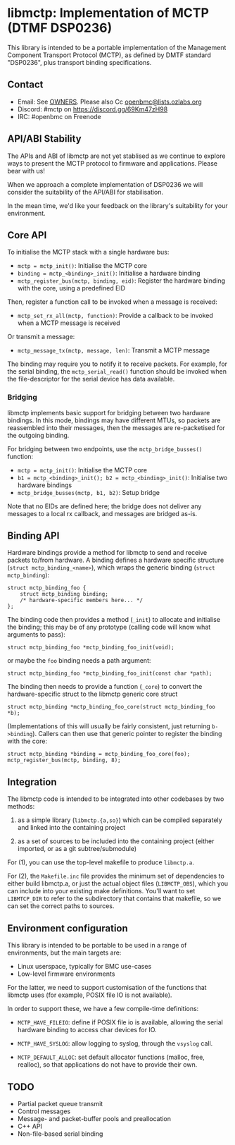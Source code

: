 # libmctp: Implementation of MCTP (DTMF DSP0236)

This library is intended to be a portable implementation of the Management
Component Transport Protocol (MCTP), as defined by DMTF standard "DSP0236", plus
transport binding specifications.

## Contact

- Email: See [OWNERS](OWNERS). Please also Cc <openbmc@lists.ozlabs.org>
- Discord: #mctp on <https://discord.gg/69Km47zH98>
- IRC: #openbmc on Freenode

## API/ABI Stability

The APIs and ABI of libmctp are not yet stablised as we continue to explore ways
to present the MCTP protocol to firmware and applications. Please bear with us!

When we approach a complete implementation of DSP0236 we will consider the
suitability of the API/ABI for stabilisation.

In the mean time, we'd like your feedback on the library's suitability for your
environment.

## Core API

To initialise the MCTP stack with a single hardware bus:

- `mctp = mctp_init()`: Initialise the MCTP core
- `binding = mctp_<binding>_init()`: Initialise a hardware binding
- `mctp_register_bus(mctp, binding, eid)`: Register the hardware binding with
  the core, using a predefined EID

Then, register a function call to be invoked when a message is received:

- `mctp_set_rx_all(mctp, function)`: Provide a callback to be invoked when a
  MCTP message is received

Or transmit a message:

- `mctp_message_tx(mctp, message, len)`: Transmit a MCTP message

The binding may require you to notify it to receive packets. For example, for
the serial binding, the `mctp_serial_read()` function should be invoked when the
file-descriptor for the serial device has data available.

### Bridging

libmctp implements basic support for bridging between two hardware bindings. In
this mode, bindings may have different MTUs, so packets are reassembled into
their messages, then the messages are re-packetised for the outgoing binding.

For bridging between two endpoints, use the `mctp_bridge_busses()` function:

- `mctp = mctp_init()`: Initialise the MCTP core
- `b1 = mctp_<binding>_init(); b2 = mctp_<binding>_init()`: Initialise two
  hardware bindings
- `mctp_bridge_busses(mctp, b1, b2)`: Setup bridge

Note that no EIDs are defined here; the bridge does not deliver any messages to
a local rx callback, and messages are bridged as-is.

## Binding API

Hardware bindings provide a method for libmctp to send and receive packets
to/from hardware. A binding defines a hardware specific structure
(`struct mctp_binding_<name>`), which wraps the generic binding
(`struct mctp_binding`):

    struct mctp_binding_foo {
        struct mctp_binding binding;
        /* hardware-specific members here... */
    };

The binding code then provides a method (`_init`) to allocate and initialise the
binding; this may be of any prototype (calling code will know what arguments to
pass):

    struct mctp_binding_foo *mctp_binding_foo_init(void);

or maybe the `foo` binding needs a path argument:

    struct mctp_binding_foo *mctp_binding_foo_init(const char *path);

The binding then needs to provide a function (`_core`) to convert the
hardware-specific struct to the libmctp generic core struct

    struct mctp_binding *mctp_binding_foo_core(struct mctp_binding_foo *b);

(Implementations of this will usually be fairly consistent, just returning
`b->binding`). Callers can then use that generic pointer to register the binding
with the core:

    struct mctp_binding *binding = mctp_binding_foo_core(foo);
    mctp_register_bus(mctp, binding, 8);

## Integration

The libmctp code is intended to be integrated into other codebases by two
methods:

1. as a simple library (`libmctp.{a,so}`) which can be compiled separately and
linked into the containing project

2. as a set of sources to be included into the containing project (either
imported, or as a git subtree/submodule)

For (1), you can use the top-level makefile to produce `libmctp.a`.

For (2), the `Makefile.inc` file provides the minimum set of dependencies to
either build libmctp.a, or just the actual object files (`LIBMCTP_OBS`), which
you can include into your existing make definitions. You'll want to set
`LIBMTCP_DIR` to refer to the subdirectory that contains that makefile, so we
can set the correct paths to sources.

## Environment configuration

This library is intended to be portable to be used in a range of environments,
but the main targets are:

- Linux userspace, typically for BMC use-cases
- Low-level firmware environments

For the latter, we need to support customisation of the functions that libmctp
uses (for example, POSIX file IO is not available).

In order to support these, we have a few compile-time definitions:

- `MCTP_HAVE_FILEIO`: define if POSIX file io is available, allowing the serial
  hardware binding to access char devices for IO.

- `MCTP_HAVE_SYSLOG`: allow logging to syslog, through the `vsyslog` call.

- `MCTP_DEFAULT_ALLOC`: set default allocator functions (malloc, free, realloc),
  so that applications do not have to provide their own.

## TODO

- Partial packet queue transmit
- Control messages
- Message- and packet-buffer pools and preallocation
- C++ API
- Non-file-based serial binding
